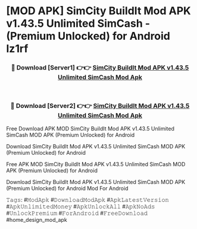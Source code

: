 # [MOD APK] SimCity BuildIt Mod APK v1.43.5 Unlimited SimCash - (Premium Unlocked) for Android lz1rf



<div align="center">
<h3>🔴 Download [Server1] 👉👉 <a href="https://momento.my/?title=SimCity_BuildIt_Mod_APK_v1.43.5_Unlimited_SimCash">SimCity BuildIt Mod APK v1.43.5 Unlimited SimCash Mod Apk</a></h3><br>

<h3>🔴 Download [Server2] 👉👉 <a href="https://momento.my/?title=SimCity_BuildIt_Mod_APK_v1.43.5_Unlimited_SimCash">SimCity BuildIt Mod APK v1.43.5 Unlimited SimCash Mod Apk</a></h3>
</div>



Free Download APK MOD SimCity BuildIt Mod APK v1.43.5 Unlimited SimCash MOD APK (Premium Unlocked) for Android

Download SimCity BuildIt Mod APK v1.43.5 Unlimited SimCash MOD APK (Premium Unlocked) for Android

Free APK MOD SimCity BuildIt Mod APK v1.43.5 Unlimited SimCash MOD APK (Premium Unlocked) for Android

Download SimCity BuildIt Mod APK v1.43.5 Unlimited SimCash MOD APK (Premium Unlocked) for Android Mod For Android

𝚃𝚊𝚐𝚜: #𝙼𝚘𝚍𝙰𝚙𝚔 #𝙳𝚘𝚠𝚗𝚕𝚘𝚊𝚍𝙼𝚘𝚍𝙰𝚙𝚔 #𝙰𝚙𝚔𝙻𝚊𝚝𝚎𝚜𝚝𝚅𝚎𝚛𝚜𝚒𝚘𝚗 #𝙰𝚙𝚔𝚄𝚗𝚕𝚒𝚖𝚒𝚝𝚎𝚍𝙼𝚘𝚗𝚎𝚢 #𝙰𝚙𝚔𝚄𝚗𝚕𝚘𝚌𝚔𝙰𝚕𝚕 #𝙰𝚙𝚔𝙽𝚘𝙰𝚍𝚜 #𝚄𝚗𝚕𝚘𝚌𝚔𝙿𝚛𝚎𝚖𝚒𝚞𝚖 #𝙵𝚘𝚛𝙰𝚗𝚍𝚛𝚘𝚒𝚍 #𝙵𝚛𝚎𝚎𝙳𝚘𝚠𝚗𝚕𝚘𝚊𝚍 #home_design_mod_apk
